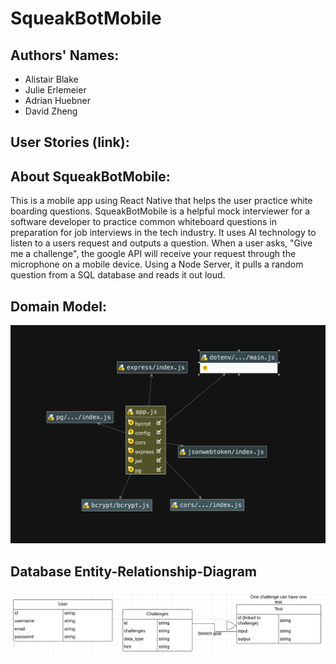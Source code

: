 # SqueakBotMobile

## Authors' Names:

- Alistair Blake 
- Julie Erlemeier
- Adrian Huebner
- David Zheng 

## User Stories (link):


## About SqueakBotMobile:
This is a mobile app using React Native that helps the user practice white boarding questions. 
SqueakBotMobile is a helpful mock interviewer for a software developer to practice common whiteboard questions in 
preparation for job interviews in the tech industry. It uses AI technology to listen to a users request and outputs a 
question. When a user asks, "Give me a challenge", the google API will receive your request through the microphone on a 
mobile device. Using a Node Server, it pulls a random question from a SQL database and reads it out loud.

## Domain Model:
![](assets/domain_model.png)

## Database Entity-Relationship-Diagram
![](./assets/DBForSqueakBot.png)